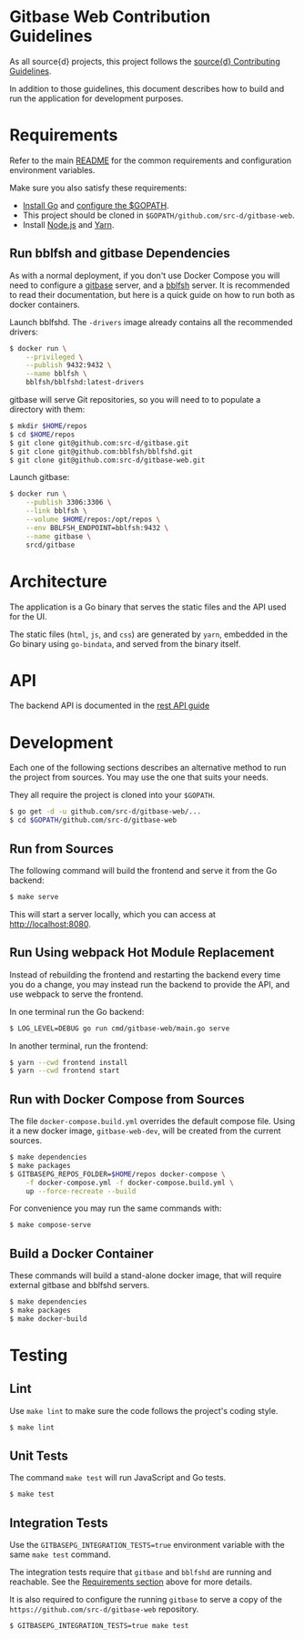 # Gitbase Web Contribution Guidelines

As all source{d} projects, this project follows the
[source{d} Contributing Guidelines](https://github.com/src-d/guide/blob/master/engineering/documents/CONTRIBUTING.md).

In addition to those guidelines, this document describes how to build and run the application for development purposes.

# Requirements

Refer to the main [README](../README.md) for the common requirements and configuration environment variables.

Make sure you also satisfy these requirements:
- [Install Go](https://golang.org/doc/install) and [configure the $GOPATH](https://github.com/golang/go/wiki/SettingGOPATH).
- This project should be cloned in `$GOPATH/github.com/src-d/gitbase-web`.
- Install [Node.js](https://nodejs.org) and [Yarn](https://yarnpkg.com/en/docs/install).

## Run bblfsh and gitbase Dependencies

As with a normal deployment, if you don't use Docker Compose you will need to configure a [gitbase](https://docs.sourced.tech/gitbase) server, and a [bblfsh](https://doc.bblf.sh/) server. It is recommended to read their documentation, but here is a quick guide on how to run both as docker containers.

Launch bblfshd. The `-drivers` image already contains all the recommended drivers:

```bash
$ docker run \
    --privileged \
    --publish 9432:9432 \
    --name bblfsh \
    bblfsh/bblfshd:latest-drivers
```

gitbase will serve Git repositories, so you will need to to populate a directory with them:

```bash
$ mkdir $HOME/repos
$ cd $HOME/repos
$ git clone git@github.com:src-d/gitbase.git
$ git clone git@github.com:bblfsh/bblfshd.git
$ git clone git@github.com:src-d/gitbase-web.git
```

Launch gitbase:

```bash
$ docker run \
    --publish 3306:3306 \
    --link bblfsh \
    --volume $HOME/repos:/opt/repos \
    --env BBLFSH_ENDPOINT=bblfsh:9432 \
    --name gitbase \
    srcd/gitbase
```

# Architecture

The application is a Go binary that serves the static files and the API used for the UI.

The static files (`html`, `js`, and `css`) are generated by `yarn`, embedded in the Go binary using `go-bindata`, and served from the binary itself.

# API

The backend API is documented in the [rest API guide](rest-api.md)

# Development

Each one of the following sections describes an alternative method to run the project from sources. You may use the one that suits your needs.

They all require the project is cloned into your `$GOPATH`.

```bash
$ go get -d -u github.com/src-d/gitbase-web/...
$ cd $GOPATH/github.com/src-d/gitbase-web
```

## Run from Sources

The following command will build the frontend and serve it from the Go backend:

```bash
$ make serve
```

This will start a server locally, which you can access at [http://localhost:8080](http://localhost:8080).

## Run Using webpack Hot Module Replacement

Instead of rebuilding the frontend and restarting the backend every time you do a change, you may instead run the backend to provide the API, and use webpack to serve the frontend.

In one terminal run the Go backend:

```bash
$ LOG_LEVEL=DEBUG go run cmd/gitbase-web/main.go serve
```

In another terminal, run the frontend:
```bash
$ yarn --cwd frontend install
$ yarn --cwd frontend start
```

## Run with Docker Compose from Sources

The file `docker-compose.build.yml` overrides the default compose file. Using it a new docker image, `gitbase-web-dev`, will be created from the current sources.

```bash
$ make dependencies
$ make packages
$ GITBASEPG_REPOS_FOLDER=$HOME/repos docker-compose \
    -f docker-compose.yml -f docker-compose.build.yml \
    up --force-recreate --build
```

For convenience you may run the same commands with:

```bash
$ make compose-serve
```

## Build a Docker Container

These commands will build a stand-alone docker image, that will require external gitbase and bblfshd servers.

```bash
$ make dependencies
$ make packages
$ make docker-build
```

# Testing

## Lint

Use `make lint` to make sure the code follows the project's coding style.

```bash
$ make lint
```

## Unit Tests

The command `make test` will run JavaScript and Go tests.

```bash
$ make test
```

## Integration Tests

Use the `GITBASEPG_INTEGRATION_TESTS=true` environment variable with the same `make test` command.

The integration tests require that `gitbase` and `bblfshd` are running and reachable. See the [Requirements section](#requirements) above for more details.

It is also required to configure the running `gitbase` to serve a copy of the `https://github.com/src-d/gitbase-web` repository.

```bash
$ GITBASEPG_INTEGRATION_TESTS=true make test
```
